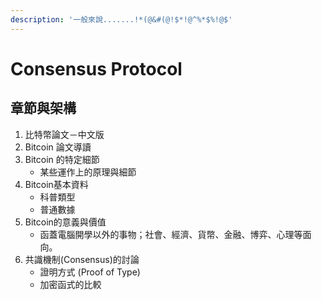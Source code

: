 ```yaml
---
description: '一般來說.......!*(@&#(@!$*!@^%*$%!@$'
---
```


# Consensus Protocol

## 章節與架構

1. 比特幣論文－中文版
2. Bitcoin 論文導讀
3. Bitcoin 的特定細節
   * 某些運作上的原理與細節
4. Bitcoin基本資料
   * 科普類型
   * 普通數據
5. Bitcoin的意義與價值
   * 函蓋電腦開學以外的事物；社會、經濟、貨幣、金融、博弈、心理等面向。
6. 共識機制\(Consensus\)的討論
   * 證明方式 \(Proof of Type\)
   * 加密函式的比較

## 

